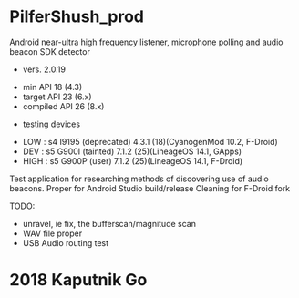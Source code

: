 # PilferShush_prod
Android near-ultra high frequency listener, microphone polling and audio beacon SDK detector

   * vers. 2.0.19
   - min API 18 (4.3)
   - target API 23 (6.x)
   - compiled API 26 (8.x)

   * testing devices
   - LOW : s4 I9195 (deprecated) 4.3.1 (18)(CyanogenMod 10.2, F-Droid)
   - DEV : s5 G900I (tainted) 7.1.2 (25)(LineageOS 14.1, GApps)
   - HIGH : s5 G900P (user) 7.1.2 (25)(LineageOS 14.1, F-Droid)
	 
Test application for researching methods of discovering use of audio beacons.
Proper for Android Studio build/release
Cleaning for F-Droid fork
 
 TODO:
 - unravel, ie fix, the bufferscan/magnitude scan
 - WAV file proper
 - USB Audio routing test

# 2018 Kaputnik Go
